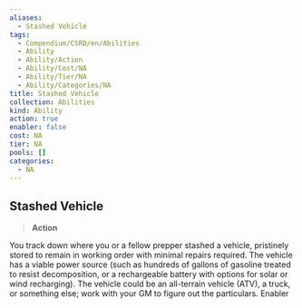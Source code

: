 ```yaml
---
aliases:
  - Stashed Vehicle
tags:
  - Compendium/CSRD/en/Abilities
  - Ability
  - Ability/Action
  - Ability/Cost/NA
  - Ability/Tier/NA
  - Ability/Categories/NA
title: Stashed Vehicle
collection: Abilities
kind: Ability
action: true
enabler: false
cost: NA
tier: NA
pools: []
categories:
  - NA
---
```

## Stashed Vehicle  
>**Action**
  
You track down where you or a fellow prepper stashed a vehicle, pristinely stored to remain in working order with minimal repairs required. The vehicle has a viable power source (such as hundreds of gallons of gasoline treated to resist decomposition, or a rechargeable battery with options for solar or wind recharging). The vehicle could be an all-terrain vehicle (ATV), a truck, or something else; work with your GM to figure out the particulars. Enabler